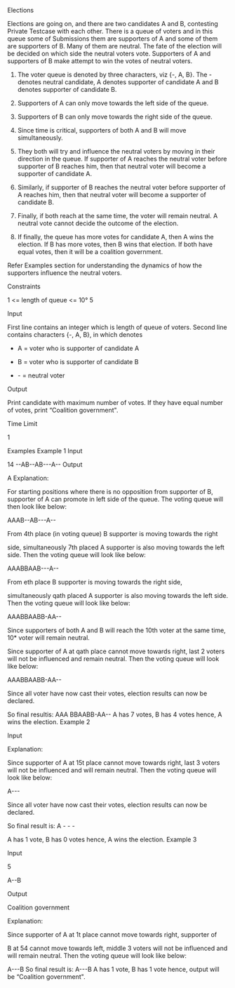 Elections

Elections are going on, and there are two candidates A and B, contesting
Private Testcase with each other. There is a queue of voters and in this queue some of
Submissions them are supporters of A and some of them are supporters of B. Many of
them are neutral. The fate of the election will be decided on which side the
neutral voters vote. Supporters of A and supporters of B make attempt to
win the votes of neutral voters.

1. The voter queue is denoted by three characters, viz {-, A, B}. The -
denotes neutral candidate, A denotes supporter of candidate A and B
denotes supporter of candidate B.


2. Supporters of A can only move towards the left side of the queue.
3. Supporters of B can only move towards the right side of the queue.

4. Since time is critical, supporters of both A and B will move
simultaneously.

5. They both will try and influence the neutral voters by moving in their
direction in the queue. If supporter of A reaches the neutral voter before
supporter of B reaches him, then that neutral voter will become a
supporter of candidate A.

6. Similarly, if supporter of B reaches the neutral voter before supporter of
A reaches him, then that neutral voter will become a supporter of
candidate B.

7. Finally, if both reach at the same time, the voter will remain neutral. A
neutral vote cannot decide the outcome of the election.

8. If finally, the queue has more votes for candidate A, then A wins the
election. If B has more votes, then B wins that election. If both have equal
votes, then it will be a coalition government.

Refer Examples section for understanding the dynamics of how the
supporters influence the neutral voters.

Constraints

1 <= length of queue <= 10° 5

Input

First line contains an integer which is length of queue of voters.
Second line contains characters {-, A, B}, in which denotes

- A = voter who is supporter of candidate A

- B = voter who is supporter of candidate B

- \- = neutral voter

Output

Print candidate with maximum number of votes. If they have equal
number of votes, print “Coalition government".

Time Limit


1

Examples
Example 1
Input

14
--AB--AB---A--
Output

A
Explanation:

For starting positions where there is no opposition from supporter of B,
supporter of A can promote in left side of the queue. The voting queue will
then look like below:

AAAB--AB---A--

From 4th place (in voting queue) B supporter is moving towards the right

side, simultaneously 7th placed A supporter is also moving towards the
left side. Then the voting queue will look like below:

AAABBAAB---A--

From eth place B supporter is moving towards the right side,

simultaneously qath placed A supporter is also moving towards the left
side. Then the voting queue will look like below:

AAABBAABB-AA--

Since supporters of both A and B will reach the 10th voter at the same
time, 10* voter will remain neutral.

Since supporter of A at qath place cannot move towards right, last 2
voters will not be influenced and remain neutral. Then the voting queue
will look like below:

AAABBAABB-AA--

Since all voter have now cast their votes, election results can now be
declared.

So final resultis: AAA BBAABB-AA--
A has 7 votes, B has 4 votes hence, A wins the election.
Example 2

Input

Explanation:

Since supporter of A at 15t place cannot move towards right, last 3 voters
will not be influenced and will remain neutral. Then the voting queue will
look like below:

A---

Since all voter have now cast their votes, election results can now be
declared.

So final result is: A - - -

A has 1 vote, B has 0 votes hence, A wins the election.
Example 3

Input

5

A--B

Output

Coalition government

Explanation:

Since supporter of A at 1t place cannot move towards right, supporter of

B at 54 cannot move towards left, middle 3 voters will not be influenced
and will remain neutral. Then the voting queue will look like below:

A---B
So final result is: A---B
A has 1 vote, B has 1 vote hence, output will be “Coalition government".
